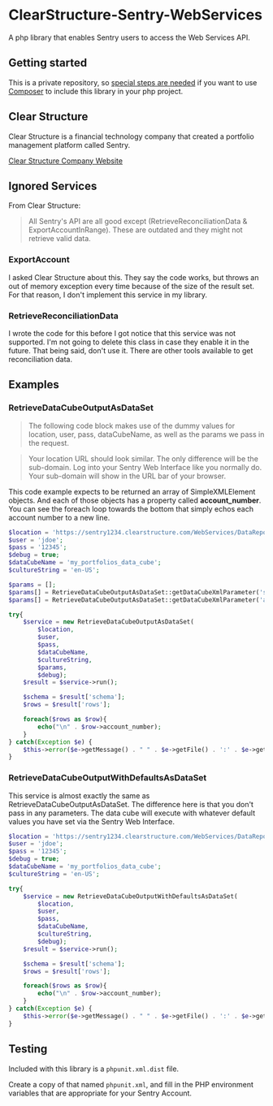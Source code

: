 # ClearStructure-Sentry-WebServices
A php library that enables Sentry users to access the Web Services API.

## Getting started
This is a private repository, so [special steps are needed](https://getcomposer.org/doc/05-repositories.md#using-private-repositories) if you want to use [Composer](https://getcomposer.org) to include this library in your php project.

## Clear Structure
Clear Structure is a financial technology company that created a portfolio management platform called Sentry.

[Clear Structure Company Website](https://clearstructure.com/)

## Ignored Services
From Clear Structure:
> All Sentry's API are all good except (RetrieveReconciliationData & ExportAccountInRange). These are outdated and they might not retrieve valid data.
### ExportAccount
I asked Clear Structure about this. They say the code works, but throws an out of memory exception every time because of the size of the result set. For that reason, I don't implement this service in my library.

### RetrieveReconciliationData 
I wrote the code for this before I got notice that this service was not supported. I'm not going to delete this class in case they enable it in the future. That being said, don't use it. There are other tools available to get reconciliation data.

## Examples

### RetrieveDataCubeOutputAsDataSet
> The following code block makes use of the dummy values for location, user, pass, dataCubeName, as well as the params we pass in the request.
 
 > Your location URL should look similar. The only difference will be the sub-domain. Log into your Sentry Web Interface like you normally do. Your sub-domain will show in the URL bar of your browser.
 
 This code example expects to be returned an array of SimpleXMLElement objects. And each of those objects has a property called **account_number**. You can see the foreach loop towards the bottom that simply echos each account number to a new line. 

```php
$location = 'https://sentry1234.clearstructure.com/WebServices/DataReporterService.asmx';
$user = 'jdoe';
$pass = '12345';
$debug = true;
$dataCubeName = 'my_portfolios_data_cube';
$cultureString = 'en-US';

$params = [];
$params[] = RetrieveDataCubeOutputAsDataSet::getDataCubeXmlParameter('start_date','1/1/2017','datetime');
$params[] = RetrieveDataCubeOutputAsDataSet::getDataCubeXmlParameter('as_of_date','1/31/2017','datetime');

try{
    $service = new RetrieveDataCubeOutputAsDataSet(
        $location,
        $user,
        $pass,
        $dataCubeName,
        $cultureString,
        $params,
        $debug);
    $result = $service->run();

    $schema = $result['schema'];
    $rows = $result['rows'];

    foreach($rows as $row){
        echo("\n" . $row->account_number);
    }
} catch(Exception $e) {
    $this->error($e->getMessage() . " " . $e->getFile() . ':' . $e->getLine());
}
```

### RetrieveDataCubeOutputWithDefaultsAsDataSet
This service is almost exactly the same as RetrieveDataCubeOutputAsDataSet. The difference here is that you don't pass in any parameters. The data cube will execute with whatever default values you have set via the Sentry Web Interface.
```php
$location = 'https://sentry1234.clearstructure.com/WebServices/DataReporterService.asmx';
$user = 'jdoe';
$pass = '12345';
$debug = true;
$dataCubeName = 'my_portfolios_data_cube';
$cultureString = 'en-US';

try{
    $service = new RetrieveDataCubeOutputWithDefaultsAsDataSet(
        $location,
        $user,
        $pass,
        $dataCubeName,
        $cultureString,
        $debug);
    $result = $service->run();

    $schema = $result['schema'];
    $rows = $result['rows'];

    foreach($rows as $row){
        echo("\n" . $row->account_number);
    }
} catch(Exception $e) {
    $this->error($e->getMessage() . " " . $e->getFile() . ':' . $e->getLine());
}
```

## Testing
Included with this library is a <code>phpunit.xml.dist</code> file. 

Create a copy of that named <code>phpunit.xml</code>, and fill in the PHP environment variables that are appropriate for your Sentry Account. 